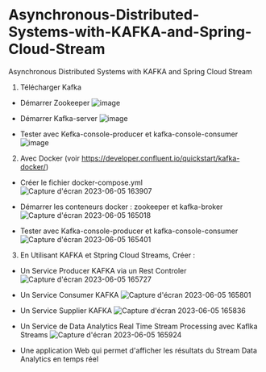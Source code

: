 # Asynchronous-Distributed-Systems-with-KAFKA-and-Spring-Cloud-Stream
Asynchronous Distributed Systems with KAFKA and Spring Cloud Stream
1. Télécharger Kafka
- Démarrer Zookeeper
![image](https://github.com/oumaimabenaboud/Asynchronous-Distributed-Systems-with-KAFKA-and-Spring-Cloud-Stream/assets/120368654/3955e1b5-8d1a-49e2-966e-78196164bba3)

- Démarrer Kafka-server
![image](https://github.com/oumaimabenaboud/Asynchronous-Distributed-Systems-with-KAFKA-and-Spring-Cloud-Stream/assets/120368654/78692a8a-6bf6-48ca-94f1-19625433ddf0)

- Tester avec Kefka-console-producer et kafka-console-consumer
![image](https://github.com/oumaimabenaboud/Asynchronous-Distributed-Systems-with-KAFKA-and-Spring-Cloud-Stream/assets/120368654/d22b6208-36bb-4147-9fa6-2af2bae22ced)

2. Avec Docker (voir https://developer.confluent.io/quickstart/kafka-docker/)
 - Créer le fichier docker-compose.yml
![Capture d'écran 2023-06-05 163907](https://github.com/oumaimabenaboud/Asynchronous-Distributed-Systems-with-KAFKA-and-Spring-Cloud-Stream/assets/120368654/1e6f5a13-403a-4652-b408-52db910c8bfd)

 - Démarrer les conteneurs docker : zookeeper et kafka-broker
![Capture d'écran 2023-06-05 165018](https://github.com/oumaimabenaboud/Asynchronous-Distributed-Systems-with-KAFKA-and-Spring-Cloud-Stream/assets/120368654/fe124f33-ec6b-453d-ae20-860919987a46)

 - Tester avec Kafka-console-producer et kafka-console-consumer
![Capture d'écran 2023-06-05 165401](https://github.com/oumaimabenaboud/Asynchronous-Distributed-Systems-with-KAFKA-and-Spring-Cloud-Stream/assets/120368654/74218a26-5205-45b3-bf92-2b680d936ad3)

3. En Utilisant KAFKA et Stpring Cloud Streams, Créer :
- Un Service Producer KAFKA via un Rest Controler
![Capture d'écran 2023-06-05 165727](https://github.com/oumaimabenaboud/Asynchronous-Distributed-Systems-with-KAFKA-and-Spring-Cloud-Stream/assets/120368654/0f1fc502-4551-4d74-b468-705ce219a721)

- Un Service Consumer KAFKA
![Capture d'écran 2023-06-05 165801](https://github.com/oumaimabenaboud/Asynchronous-Distributed-Systems-with-KAFKA-and-Spring-Cloud-Stream/assets/120368654/cb052d93-6a3f-4621-ab2d-8c5f1a892732)

- Un Service Supplier KAFKA
![Capture d'écran 2023-06-05 165836](https://github.com/oumaimabenaboud/Asynchronous-Distributed-Systems-with-KAFKA-and-Spring-Cloud-Stream/assets/120368654/db8005f5-b993-4590-8bf0-800b40ff0cc4)

- Un Service de Data Analytics Real Time Stream Processing avec Kaflka Streams
![Capture d'écran 2023-06-05 165924](https://github.com/oumaimabenaboud/Asynchronous-Distributed-Systems-with-KAFKA-and-Spring-Cloud-Stream/assets/120368654/16a9e9b5-d521-49f0-99f3-4e173968303b)

- Une application Web qui permet d'afficher les résultats du Stream Data Analytics en temps réel
